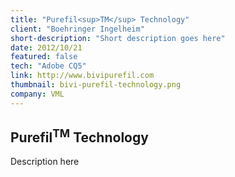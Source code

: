 ```yaml
---
title: "Purefil<sup>TM</sup> Technology"
client: "Boehringer Ingelheim"
short-description: "Short description goes here"
date: 2012/10/21
featured: false
tech: "Adobe CQ5"
link: http://www.bivipurefil.com
thumbnail: bivi-purefil-technology.png
company: VML
---
```


## Purefil<sup>TM</sup> Technology

Description here
